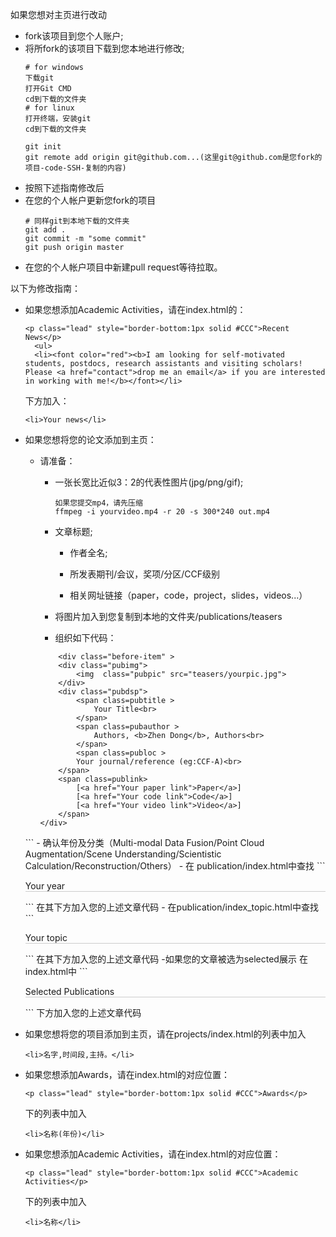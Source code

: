 如果您想对主页进行改动
- fork该项目到您个人账户;
- 将所fork的该项目下载到您本地进行修改;
  ```
  # for windows
  下载git
  打开Git CMD
  cd到下载的文件夹
  # for linux
  打开终端，安装git
  cd到下载的文件夹

  git init
  git remote add origin git@github.com...(这里git@github.com是您fork的项目-code-SSH-复制的内容)
  ```
- 按照下述指南修改后
- 在您的个人帐户更新您fork的项目
  ```
  # 同样git到本地下载的文件夹
  git add .
  git commit -m "some commit"
  git push origin master
  ```
- 在您的个人帐户项目中新建pull request等待拉取。

以下为修改指南：
- 如果您想添加Academic Activities，请在index.html的：
  ```
  <p class="lead" style="border-bottom:1px solid #CCC">Recent News</p>
	<ul>
	<li><font color="red"><b>I am looking for self-motivated students, postdocs, research assistants and visiting scholars! Please <a href="contact">drop me an email</a> if you are interested in working with me!</b></font></li>
  ```
  下方加入：
  ```
  <li>Your news</li>
  ```

- 如果您想将您的论文添加到主页：
  - 请准备：
    - 一张长宽比近似3：2的代表性图片(jpg/png/gif);
    
      ```
      如果您提交mp4，请先压缩
      ffmpeg -i yourvideo.mp4 -r 20 -s 300*240 out.mp4
      ```
    
    - 文章标题;
    
	  - 作者全名;
	  
	  - 所发表期刊/会议，奖项/分区/CCF级别
	  
	  - 相关网址链接（paper，code，project，slides，videos...）
	- 将图片加入到您复制到本地的文件夹/publications/teasers
	- 组织如下代码：
	```
		<div class="before-item" >
		<div class="pubimg">
			<img  class="pubpic" src="teasers/yourpic.jpg">
		</div>
		<div class="pubdsp">
			<span class=pubtitle > 
				Your Title<br>
			</span>
			<span class=pubauthor > 
				Authors, <b>Zhen Dong</b>, Authors<br>
			</span>
			<span class=publoc > 
  			Your journal/reference (eg:CCF-A)<br>
  		</span>
  		<span class=publink>
  			[<a href="Your paper link">Paper</a>]
  			[<a href="Your code link">Code</a>]
  			[<a href="Your video link">Video</a>]
  		</span>
  	</div>
  </div>
  ```
  - 确认年份及分类（Multi-modal Data Fusion/Point Cloud Augmentation/Scene Understanding/Scientistic Calculation/Reconstruction/Others）
  - 在 publication/index.html中查找
    ```
    <p class="lead" style="border-bottom:1px solid #CCC">Your year</p>
    ```
    在其下方加入您的上述文章代码
  - 在publication/index_topic.html中查找
    ```
  <p class="lead" style="border-bottom:1px solid #CCC">Your topic</p>
    ```
    在其下方加入您的上述文章代码
  -如果您的文章被选为selected展示
    在index.html中
    ```
    <p class="lead" style="border-bottom:1px solid #CCC">Selected Publications</p>
    ```
    下方加入您的上述文章代码
  
- 如果您想将您的项目添加到主页，请在projects/index.html的列表中加入
  ```
  <li>名字,时间段,主持。</li>
  ```

- 如果您想添加Awards，请在index.html的对应位置：
  ```
  <p class="lead" style="border-bottom:1px solid #CCC">Awards</p>
  ```
  下的列表中加入
  ```
  <li>名称(年份)</li>
  ```

- 如果您想添加Academic Activities，请在index.html的对应位置：
  ```
  <p class="lead" style="border-bottom:1px solid #CCC">Academic Activities</p>
  ```
  下的列表中加入
  ```
  <li>名称</li>
  ```